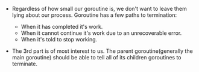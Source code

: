 * Regardless of how small our goroutine is, we don't want to leave them lying about our process. Goroutine has a few paths to termination: 
    * When it has completed it's work.
    * When it cannot continue it's work due to an unrecoverable error.
    * When it's told to stop working.

* The 3rd part is of most interest to us. The parent goroutine(generally the main goroutine) should be able to tell all of its children goroutines to terminate.